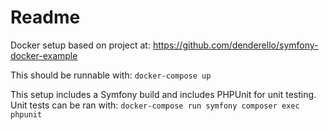 # Readme
Docker setup based on project at: https://github.com/denderello/symfony-docker-example

This should be runnable with:
  ```docker-compose up```

This setup includes a Symfony build and includes PHPUnit for unit testing.
Unit tests can be ran with:
  ```docker-compose run symfony composer exec phpunit```
